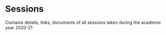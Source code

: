 # Sessions
Contains details, links, documents of all sessions taken during the academic year 2020-21
